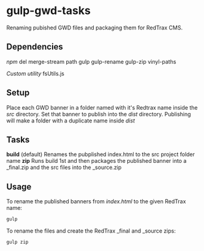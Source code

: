 # gulp-gwd-tasks
Renaming pubished GWD files and packaging them for RedTrax CMS.

## Dependencies
*npm*
del
merge-stream
path
gulp
gulp-rename
gulp-zip
vinyl-paths

*Custom utility*
fsUtils.js

## Setup
Place each GWD banner in a folder named with it's Redtrax name inside the *src* directory. Set that banner to publish into the *dist* directory. Publishing will make a folder with a duplicate name inside *dist*

## Tasks
**build** (default)
Renames the pubplished index.html to the src project folder name 
**zip**
Runs build 1st and then packages the published banner into a _final.zip and the src files into the _source.zip
## Usage

To rename the published banners from *index.html* to the given RedTrax name:
```javascript
gulp
```
To rename the files and create the RedTrax _final and _source zips:
```javascript
gulp zip
```
